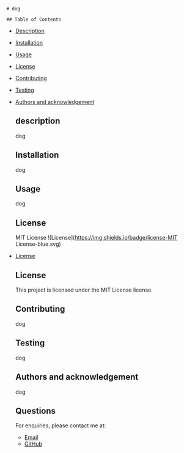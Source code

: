 
    # dog

    ## Table of Contents
    
  - [Description](#description)
  - [Installation](#installation)
  - [Usage](#usage)
  - [License](#license)
  - [Contributing](#contributing)
  - [Testing](#testing)
  - [Authors and acknowledgement](#authors-and-acknowledgement)
    
    ## description
    dog

    ## Installation
    dog

    ## Usage
    dog

    ## License
    MIT License
    ![License](https://img.shields.io/badge/license-MIT License-blue.svg)
    
* [License](#license)

    ## License
    This project is licensed under the MIT License license.
    
    ## Contributing
    dog

    ## Testing
    dog

    ## Authors and acknowledgement
    dog

    ## Questions
    For enquiries, please contact me at:
    - [Email](#email)
    - [GitHub](#github)
    